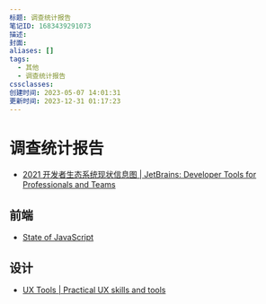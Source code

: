 ```yaml
---
标题: 调查统计报告
笔记ID: 1683439291073
描述: 
封面: 
aliases: []
tags:
  - 其他
  - 调查统计报告
cssclasses: 
创建时间: 2023-05-07 14:01:31
更新时间: 2023-12-31 01:17:23
---
```


# 调查统计报告

- [2021 开发者生态系统现状信息图 | JetBrains: Developer Tools for Professionals and Teams](https://www.jetbrains.com/zh-cn/lp/devecosystem-2021/)

## 前端

- [State of JavaScript](https://stateofjs.com/zh-hans//)

## 设计

- [UX Tools | Practical UX skills and tools](https://uxtools.co/)
